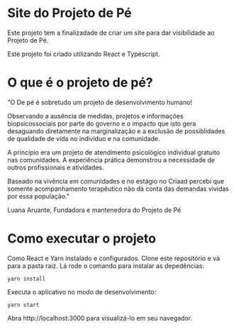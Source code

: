 # Site do Projeto de Pé 

Este projeto tem a finalizadade de criar um site para dar visibilidade ao Projeto de Pé.

Este projeto foi criado utilizando React e Typescript.

# O que é o projeto de pé?

"O De pé é sobretudo um projeto de desenvolvimento humano!

Observando a ausência de medidas, projetos e informações biopsicossociais por parte do governo e o impacto que isto gera desaguando diretamente na marginalização e a exclusão de possiblidades de qualidade de vida no indivíduo e na comunidade.

A princípio era um projeto de atendimento psicológico individual gratuito nas comunidades. A experiência prática demonstrou a necessidade de outros profissionais e atividades.

Baseado na vivência em comunidades e no estágio no Criaad percebi que somente acompanhamento terapêutico não dá conta das demandas vividas por essa população."

Luana Aruante, Fundadora e mantenedora do Projeto de Pé

# Como executar o projeto

Como React e Yarn instalado e configurados. Clone este repositório e vá para a pasta raiz. Lá rode o comando para instalar as depedências:

    yarn install

Executa o aplicativo no modo de desenvolvimento:

    yarn start
Abra http://localhost:3000 para visualizá-lo em seu navegador.
